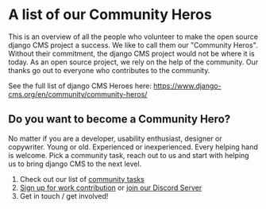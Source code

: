 # A list of our Community Heros

This is an overview of all the people who volunteer to make the open source django CMS project a success. We like to call them our "Community Heros". Without their commitment, the django CMS project would not be where it is today. As an open source project, we rely on the help of the community. Our thanks go out to everyone who contributes to the community. 

See the full list of django CMS Heroes here: https://www.django-cms.org/en/community/community-heros/
  

## Do you want to become a Community Hero? 

No matter if you are a developer, usability enthusiast, designer or copywriter. Young or old. Experienced or inexperienced. Every helping hand is welcome. Pick a community task, reach out to us and start with helping us to bring django CMS to the next level. 

1. Check out our list of [community tasks](/community/community-tasks.md)
2. [Sign up for work contribution](https://www.django-cms.org/en/sign-up-work-contribution/) or [join our Discord Server](https://discord-main-channel.django-cms.org) 
3. Get in touch / get involved!

